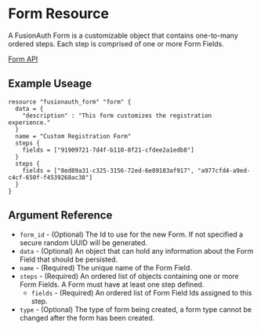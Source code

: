 # Form Resource

A FusionAuth Form is a customizable object that contains one-to-many ordered steps. Each step is comprised of one or more Form Fields.

[Form API](https://fusionauth.io/docs/v1/tech/apis/forms/)

## Example Useage

```hcl
resource "fusionauth_form" "form" {
  data = {
    "description" : "This form customizes the registration experience."
  }
  name = "Custom Registration Form"
  steps {
    fields = ["91909721-7d4f-b110-8f21-cfdee2a1edb8"]
  }
  steps {
    fields = ["8ed89a31-c325-3156-72ed-6e89183af917", "a977cfd4-a9ed-c4cf-650f-f4539268ac38"]
  }
}
```

## Argument Reference

* `form_id` - (Optional) The Id to use for the new Form. If not specified a secure random UUID will be generated.
* `data` - (Optional) An object that can hold any information about the Form Field that should be persisted.
* `name` - (Required) The unique name of the Form Field.
* `steps` - (Required) An ordered list of objects containing one or more Form Fields. A Form must have at least one step defined.
    - `fields` - (Required) An ordered list of Form Field Ids assigned to this step.
* `type` - (Optional) The type of form being created, a form type cannot be changed after the form has been created.